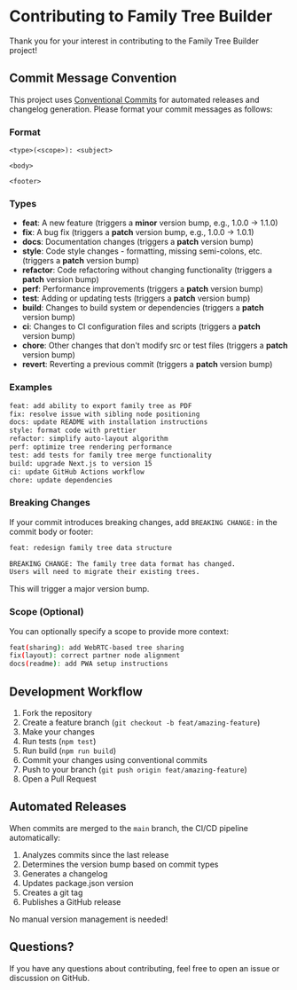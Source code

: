 # Contributing to Family Tree Builder

Thank you for your interest in contributing to the Family Tree Builder project!

## Commit Message Convention

This project uses [Conventional Commits](https://www.conventionalcommits.org/) for automated releases and changelog generation. Please format your commit messages as follows:

### Format

```
<type>(<scope>): <subject>

<body>

<footer>
```

### Types

- **feat**: A new feature (triggers a **minor** version bump, e.g., 1.0.0 → 1.1.0)
- **fix**: A bug fix (triggers a **patch** version bump, e.g., 1.0.0 → 1.0.1)
- **docs**: Documentation changes (triggers a **patch** version bump)
- **style**: Code style changes - formatting, missing semi-colons, etc. (triggers a **patch** version bump)
- **refactor**: Code refactoring without changing functionality (triggers a **patch** version bump)
- **perf**: Performance improvements (triggers a **patch** version bump)
- **test**: Adding or updating tests (triggers a **patch** version bump)
- **build**: Changes to build system or dependencies (triggers a **patch** version bump)
- **ci**: Changes to CI configuration files and scripts (triggers a **patch** version bump)
- **chore**: Other changes that don't modify src or test files (triggers a **patch** version bump)
- **revert**: Reverting a previous commit (triggers a **patch** version bump)

### Examples

```bash
feat: add ability to export family tree as PDF
fix: resolve issue with sibling node positioning
docs: update README with installation instructions
style: format code with prettier
refactor: simplify auto-layout algorithm
perf: optimize tree rendering performance
test: add tests for family tree merge functionality
build: upgrade Next.js to version 15
ci: update GitHub Actions workflow
chore: update dependencies
```

### Breaking Changes

If your commit introduces breaking changes, add `BREAKING CHANGE:` in the commit body or footer:

```bash
feat: redesign family tree data structure

BREAKING CHANGE: The family tree data format has changed.
Users will need to migrate their existing trees.
```

This will trigger a major version bump.

### Scope (Optional)

You can optionally specify a scope to provide more context:

```bash
feat(sharing): add WebRTC-based tree sharing
fix(layout): correct partner node alignment
docs(readme): add PWA setup instructions
```

## Development Workflow

1. Fork the repository
2. Create a feature branch (`git checkout -b feat/amazing-feature`)
3. Make your changes
4. Run tests (`npm test`)
5. Run build (`npm run build`)
6. Commit your changes using conventional commits
7. Push to your branch (`git push origin feat/amazing-feature`)
8. Open a Pull Request

## Automated Releases

When commits are merged to the `main` branch, the CI/CD pipeline automatically:

1. Analyzes commits since the last release
2. Determines the version bump based on commit types
3. Generates a changelog
4. Updates package.json version
5. Creates a git tag
6. Publishes a GitHub release

No manual version management is needed!

## Questions?

If you have any questions about contributing, feel free to open an issue or discussion on GitHub.
